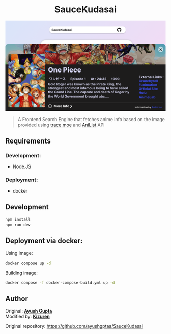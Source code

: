 <!-- @format -->

<h1 align="center">SauceKudasai</h1>

![SauceKudasai](public/SauceKudasai.png)

> A Frontend Search Engine that fetches anime info based on the image provided using <a href="https://github.com/soruly/trace.moe" target="_blank">trace.moe</a> and <a href="https://anilist.gitbook.io/anilist-apiv2-docs/" target="_blank">AniList</a> API

## Requirements

### Development: 
- Node.JS

### Deployment:
- docker

## Development

```sh
npm install
npm run dev
```

## Deployment via docker:

Using image:
```sh
docker compose up -d
```

Building image:
```sh
docker compose -f docker-compose-build.yml up -d
```

## Author

Original: **[Ayush Gupta](https://github.com/ayushgptaa)**<br>
Modified by: **[Kizuren](https://github.com/Kizuren)**

Original repository: https://github.com/ayushgptaa/SauceKudasai